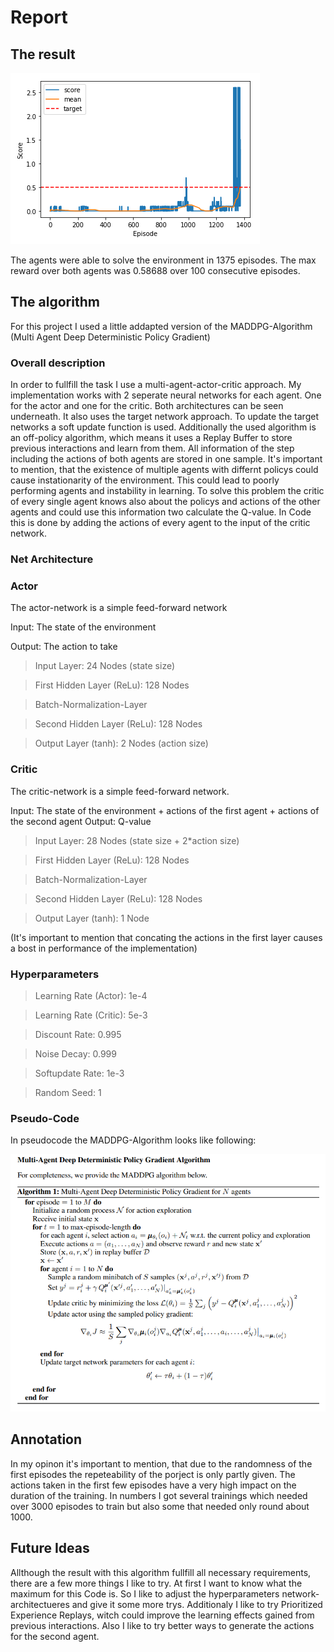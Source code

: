# Report

## The result

![Plot of rewards](Pictures/Performance.png)

The agents were able to solve the environment in 1375 episodes. The max reward over both agents was 0.58688 over 100 consecutive episodes.

## The algorithm

For this project I used a little addapted version of the MADDPG-Algorithm (Multi Agent Deep Deterministic Policy Gradient)

### Overall description

In order to fullfill the task I use a multi-agent-actor-critic approach. My implementation works with 2 seperate neural networks for each agent. One for the actor 
and one for the critic. Both architectures can be seen underneath. It also uses the target network approach. To update the target networks a soft update function is used.
Additionally the used algorithm is an off-policy algorithm, which means it uses a Replay Buffer to store previous interactions and learn from them. All information of the step including the actions of both agents are stored in one sample. It's important to mention, that the existence of multiple agents with differnt policys could cause instationarity of the environment. 
This could lead to poorly performing agents and instability in learning. To solve this problem the critic of every single agent knows also about the policys and actions of the other agents and could use this information two calculate the Q-value. In Code this is done by adding the actions of every agent to the input of the critic network.

### Net Architecture

### Actor

The actor-network is a simple feed-forward network

Input: The state of the environment

Output: The action to take

>Input Layer: 24 Nodes (state size)

>First Hidden Layer (ReLu): 128 Nodes

>Batch-Normalization-Layer

>Second Hidden Layer (ReLu): 128 Nodes

>Output Layer (tanh): 2 Nodes (action size)

### Critic

The critic-network is a simple feed-forward network.

Input: The state of the environment + actions of the first agent + actions of the second agent
Output: Q-value

>Input Layer: 28 Nodes (state size + 2*action size)

>First Hidden Layer (ReLu): 128 Nodes

>Batch-Normalization-Layer

>Second Hidden Layer (ReLu): 128 Nodes

>Output Layer (tanh): 1 Node

(It's important to mention that concating the actions in the first layer causes a bost in performance of the implementation)

### Hyperparameters

>Learning Rate (Actor):   1e-4

>Learning Rate (Critic):  5e-3

>Discount Rate:           0.995

>Noise Decay:             0.999

>Softupdate Rate:         1e-3

>Random Seed:             1

### Pseudo-Code

In pseudocode the MADDPG-Algorithm looks like following:

![Pseudo-Code-MADDPG](Pictures/MADDPG_pseudo_code.png)

## Annotation

In my opinon it's important to mention, that due to the randomness of the first episodes the repeteability of the porject is only partly given. The actions taken in the first few episodes have a very high impact on the duration of the training. In numbers I got several trainings which needed over 3000 episodes to train but also some that needed only round about 1000.

## Future Ideas

Allthough the result with this algorithm fullfill all necessary requirements, there are a few more things I like to try. At first I want to know what the maximum for this Code is. So I like to adjust the hyperparameters network-architectueres and give it some more trys. Additionaly I like to try Prioritized Experience Replays, witch could improve the learning effects gained from previous interactions. Also I like to try better ways to generate the actions for the second agent.
